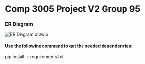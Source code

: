 # Comp 3005 Project V2 Group 95
### ER Diagram
![ER Diagram drawio](https://github.com/TeriakiSauce/Comp3005Project/assets/48898220/b55070f8-db8c-4340-934f-214c5f587cdf)

#### Use the following command to get the needed dependencies:
pip install -r requirements.txt
